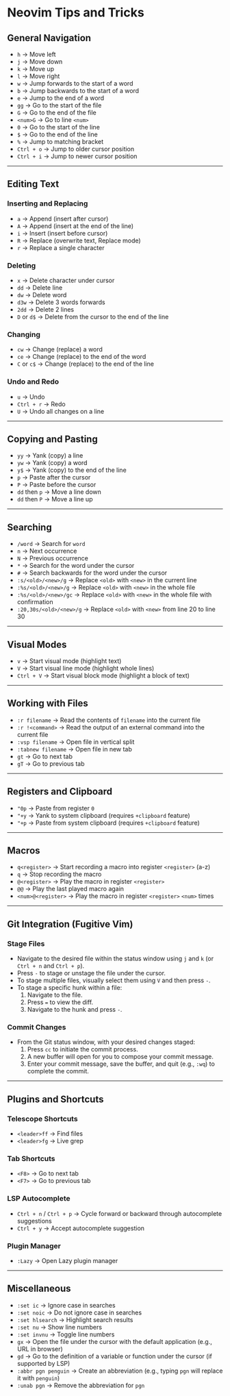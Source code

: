 # Neovim Tips and Tricks

## General Navigation
- `h` -> Move left
- `j` -> Move down
- `k` -> Move up
- `l` -> Move right
- `w` -> Jump forwards to the start of a word
- `b` -> Jump backwards to the start of a word
- `e` -> Jump to the end of a word
- `gg` -> Go to the start of the file
- `G` -> Go to the end of the file
- `<num>G` -> Go to line `<num>`
- `0` -> Go to the start of the line
- `$` -> Go to the end of the line
- `%` -> Jump to matching bracket
- `Ctrl + o` -> Jump to older cursor position
- `Ctrl + i` -> Jump to newer cursor position

---

## Editing Text
### Inserting and Replacing
- `a` -> Append (insert after cursor)
- `A` -> Append (insert at the end of the line)
- `i` -> Insert (insert before cursor)
- `R` -> Replace (overwrite text, Replace mode)
- `r` -> Replace a single character

### Deleting
- `x` -> Delete character under cursor
- `dd` -> Delete line
- `dw` -> Delete word
- `d3w` -> Delete 3 words forwards
- `2dd` -> Delete 2 lines
- `D` or `d$` -> Delete from the cursor to the end of the line

### Changing
- `cw` -> Change (replace) a word
- `ce` -> Change (replace) to the end of the word
- `C` or `c$` -> Change (replace) to the end of the line

### Undo and Redo
- `u` -> Undo
- `Ctrl + r` -> Redo
- `U` -> Undo all changes on a line

---

## Copying and Pasting
- `yy` -> Yank (copy) a line
- `yw` -> Yank (copy) a word
- `y$` -> Yank (copy) to the end of the line
- `p` -> Paste after the cursor
- `P` -> Paste before the cursor
- `dd` then `p` -> Move a line down
- `dd` then `P` -> Move a line up

---

## Searching
- `/word` -> Search for `word`
- `n` -> Next occurrence
- `N` -> Previous occurrence
- `*` -> Search for the word under the cursor
- `#` -> Search backwards for the word under the cursor
- `:s/<old>/<new>/g` -> Replace `<old>` with `<new>` in the current line
- `:%s/<old>/<new>/g` -> Replace `<old>` with `<new>` in the whole file
- `:%s/<old>/<new>/gc` -> Replace `<old>` with `<new>` in the whole file with confirmation
- `:20,30s/<old>/<new>/g` -> Replace `<old>` with `<new>` from line 20 to line 30

---

## Visual Modes
- `v` -> Start visual mode (highlight text)
- `V` -> Start visual line mode (highlight whole lines)
- `Ctrl + V` -> Start visual block mode (highlight a block of text)

---

## Working with Files
- `:r filename` -> Read the contents of `filename` into the current file
- `:r !<command>` -> Read the output of an external command into the current file
- `:vsp filename` -> Open file in vertical split
- `:tabnew filename` -> Open file in new tab
- `gt` -> Go to next tab
- `gT` -> Go to previous tab

---

## Registers and Clipboard
- `"0p` -> Paste from register `0`
- `"+y` -> Yank to system clipboard (requires `+clipboard` feature)
- `"+p` -> Paste from system clipboard (requires `+clipboard` feature)

---

## Macros
- `q<register>` -> Start recording a macro into register `<register>` (a-z)
- `q` -> Stop recording the macro
- `@<register>` -> Play the macro in register `<register>`
- `@@` -> Play the last played macro again
- `<num>@<register>` -> Play the macro in register `<register>` `<num>` times

---

## Git Integration (Fugitive Vim)
### Stage Files
- Navigate to the desired file within the status window using `j` and `k` (or `Ctrl + n` and `Ctrl + p`).
- Press `-` to stage or unstage the file under the cursor.
- To stage multiple files, visually select them using `V` and then press `-`.
- To stage a specific hunk within a file:
  1. Navigate to the file.
  2. Press `=` to view the diff.
  3. Navigate to the hunk and press `-`.

### Commit Changes
- From the Git status window, with your desired changes staged:
  1. Press `cc` to initiate the commit process.
  2. A new buffer will open for you to compose your commit message.
  3. Enter your commit message, save the buffer, and quit (e.g., `:wq`) to complete the commit.

---

## Plugins and Shortcuts
### Telescope Shortcuts
- `<leader>ff` -> Find files
- `<leader>fg` -> Live grep

### Tab Shortcuts
- `<F8>` -> Go to next tab
- `<F7>` -> Go to previous tab

### LSP Autocomplete
- `Ctrl + n` / `Ctrl + p` -> Cycle forward or backward through autocomplete suggestions
- `Ctrl + y` -> Accept autocomplete suggestion

### Plugin Manager
- `:Lazy` -> Open Lazy plugin manager

---

## Miscellaneous
- `:set ic` -> Ignore case in searches
- `:set noic` -> Do not ignore case in searches
- `:set hlsearch` -> Highlight search results
- `:set nu` -> Show line numbers
- `:set invnu` -> Toggle line numbers
- `gx` -> Open the file under the cursor with the default application (e.g., URL in browser)
- `gd` -> Go to the definition of a variable or function under the cursor (if supported by LSP)
- `:abbr pgn penguin` -> Create an abbreviation (e.g., typing `pgn` will replace it with `penguin`)
- `:unab pgn` -> Remove the abbreviation for `pgn`
